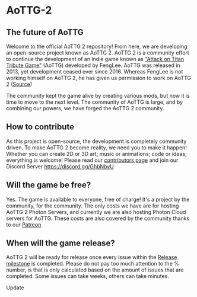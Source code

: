 # AoTTG-2
## The future of AoTTG

Welcome to the official AoTTG 2 repository! From here, we are developing an open-source project known as AoTTG 2. AoTTG 2 is a community effort to continue the development of an indie game known as ["Attack on Titan Tribute Game"](http://www.fenglee.com/game/aog/) (AoTTG) developed by FengLee. AoTTG was released in 2013, yet development ceased ever since 2016. Whereas FengLee is not working himself on AoTTG 2, he has given us permission to work on AoTTG 2 ([Source](https://weibo.com/1664859317/J9bZrB0kh))

The community kept the game alive by creating various mods, but now it is time to move to the next level. The community of AoTTG is large, and by combining our powers, we have forged the AoTTG 2 community.

## How to contribute

As this project is open-source, the development is completely community driven. To make AoTTG 2 become reality, we need you to make it happen! Whether you can create 2D or 3D art; music or animations; code or ideas; everything is welcome! Please read our [contributors page](CONTRIBUTING.md) and join our Discord Server https://discord.gg/GhbNbvU

## Will the game be free?

Yes. The game is available to everyone, free of charge! It's a project by the community, for the community. The only costs we have are for hosting AoTTG 2 Photon Servers, and currently we are also hosting Photon Cloud servers for AoTTG. These costs are also covered by the community thanks to our [Patreon](https://www.patreon.com/aottg2)

## When will the game release?

AoTTG 2 will be ready for release once every issue within the [Release milestone](https://github.com/AoTTG-2/AoTTG-2/milestone/2) is completed. Please do not pay too much attention to the % number, is that is only calculated based on the amount of issues that are completed. Some issues can take weeks, others can take minutes.

Update
